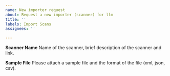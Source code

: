 ```yaml
---
name: New importer request
about: Request a new importer (scanner) for llm
title: ''
labels: Import Scans
assignees: ''

---
```


**Scanner Name**
Name of the scanner, brief description of the scanner and link.

**Sample File**
Please attach a sample file and the format of the file (xml, json, csv).
